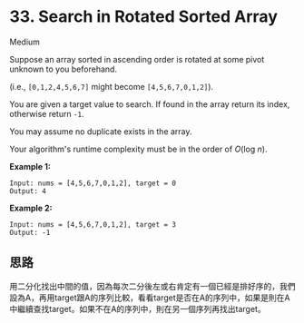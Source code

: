 # 33. Search in Rotated Sorted Array

Medium

Suppose an array sorted in ascending order is rotated at some pivot unknown to you beforehand.

(i.e., `[0,1,2,4,5,6,7]` might become `[4,5,6,7,0,1,2]`).

You are given a target value to search. If found in the array return its index, otherwise return `-1`.

You may assume no duplicate exists in the array.

Your algorithm's runtime complexity must be in the order of *O*(log *n*).

**Example 1:**

```
Input: nums = [4,5,6,7,0,1,2], target = 0
Output: 4
```

**Example 2:**

```
Input: nums = [4,5,6,7,0,1,2], target = 3
Output: -1
```



## 思路

用二分化找出中間的值，因為每次二分後左或右肯定有一個已經是排好序的，我們設為A，再用target跟A的序列比較，看看target是否在A的序列中，如果是則在A中繼續查找target。如果不在A的序列中，則在另一個序列再找出target。